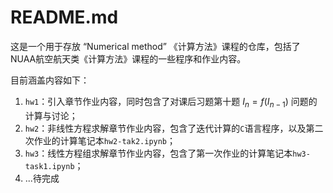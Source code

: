# README.md

这是一个用于存放 “Numerical method” 《计算方法》课程的仓库，包括了NUAA航空航天类《计算方法》课程的一些程序和作业内容。

目前涵盖内容如下：

1. `hw1`：引入章节作业内容，同时包含了对课后习题第十题 $I_n=f(I_{n-1})$ 问题的计算与讨论；
2. `hw2`：非线性方程求解章节作业内容，包含了迭代计算的`C`语言程序，以及第二次作业的计算笔记本`hw2-tak2.ipynb`；
3. `hw3`：线性方程组求解章节作业内容，包含了第一次作业的计算笔记本`hw3-task1.ipynb`；
4. ...待完成